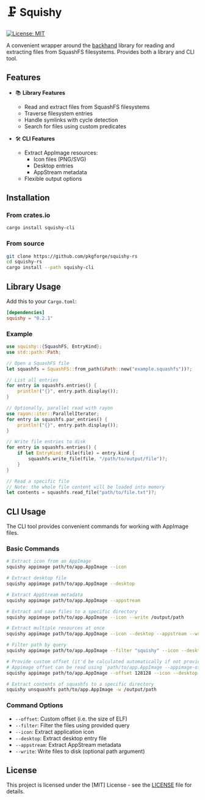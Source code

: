 # 🗜️ Squishy

[![License: MIT](https://img.shields.io/badge/License-MIT-yellow.svg)](https://opensource.org/licenses/MIT)


A convenient wrapper around the [backhand](https://github.com/wcampbell0x2a/backhand) library for reading and extracting files from SquashFS filesystems. Provides both a library and CLI tool.

## Features

- 📚 **Library Features**
  - Read and extract files from SquashFS filesystems
  - Traverse filesystem entries
  - Handle symlinks with cycle detection
  - Search for files using custom predicates

- 🛠️ **CLI Features**
  - Extract AppImage resources:
    - Icon files (PNG/SVG)
    - Desktop entries
    - AppStream metadata
  - Flexible output options

## Installation

### From crates.io

```bash
cargo install squishy-cli
```

### From source

```bash
git clone https://github.com/pkgforge/squishy-rs
cd squishy-rs
cargo install --path squishy-cli
```

## Library Usage

Add this to your `Cargo.toml`:

```toml
[dependencies]
squishy = "0.2.1"
```

### Example

```rust
use squishy::{SquashFS, EntryKind};
use std::path::Path;

// Open a SquashFS file
let squashfs = SquashFS::from_path(&Path::new("example.squashfs"))?;

// List all entries
for entry in squashfs.entries() {
    println!("{}", entry.path.display());
}

// Optionally, parallel read with rayon
use rayon::iter::ParallelIterator;
for entry in squashfs.par_entries() {
    println!("{}", entry.path.display());
}

// Write file entries to disk
for entry in squashfs.entries() {
    if let EntryKind::File(file) = entry.kind {
        squashfs.write_file(file, "/path/to/output/file")?;
    }
}

// Read a specific file
// Note: the whole file content will be loaded into memory
let contents = squashfs.read_file("path/to/file.txt")?;
```

## CLI Usage

The CLI tool provides convenient commands for working with AppImage files.

### Basic Commands

```bash
# Extract icon from an AppImage
squishy appimage path/to/app.AppImage --icon

# Extract desktop file
squishy appimage path/to/app.AppImage --desktop

# Extract AppStream metadata
squishy appimage path/to/app.AppImage --appstream

# Extract and save files to a specific directory
squishy appimage path/to/app.AppImage --icon --write /output/path

# Extract multiple resources at once
squishy appimage path/to/app.AppImage --icon --desktop --appstream --write

# Filter path by query
squishy appimage path/to/app.AppImage --filter "squishy" --icon --desktop --appstream --write

# Provide custom offset (it'd be calculated automatically if not provided)
# Appimage offset can be read using `path/to/app.AppImage --appimage-offset`
squishy appimage path/to/app.AppImage --offset 128128 --icon --desktop --appstream --write

# Extract contents of squashfs to a specific directory
squishy unsquashfs path/to/app.AppImage -w /output/path
```

### Command Options

- `--offset`: Custom offset (i.e. the size of ELF)
- `--filter`: Filter the files using provided query
- `--icon`: Extract application icon
- `--desktop`: Extract desktop entry file
- `--appstream`: Extract AppStream metadata
- `--write`: Write files to disk (optional path argument)

## License

This project is licensed under the [MIT] License - see the [LICENSE](LICENSE) file for details.

